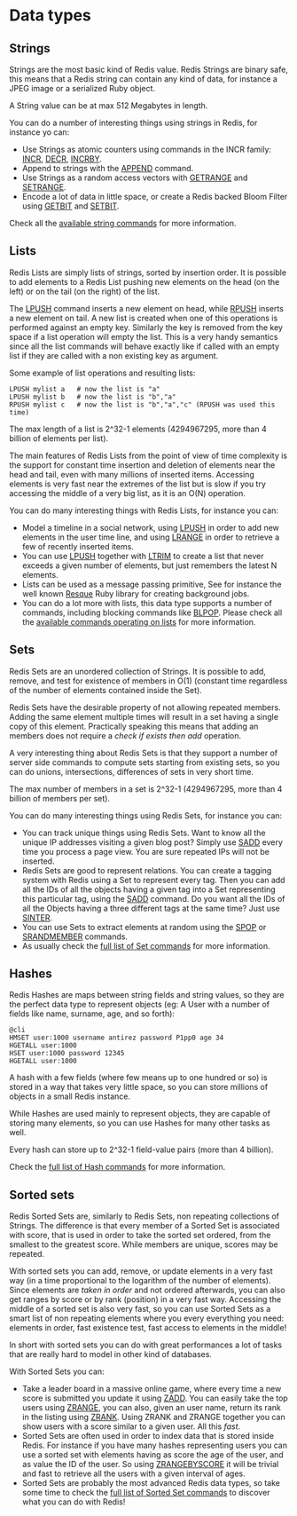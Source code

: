 Data types
===

<a name="strings"></a>
Strings
---

Strings are the most basic kind of Redis value. Redis Strings are binary safe, this means that a Redis string can contain any kind of data, for instance a
JPEG image or a serialized Ruby object.

A String value can be at max 512 Megabytes in length.

You can do a number of interesting things using strings in Redis, for instance yo can:

* Use Strings as atomic counters using commands in the INCR family: [INCR](/commands/incr), [DECR](/commands/decr), [INCRBY](/commands/incrby).
* Append to strings with the [APPEND](/commands/append) command.
* Use Strings as a random access vectors with [GETRANGE](/commands/getrange) and [SETRANGE](/commands/setrange).
* Encode a lot of data in little space, or create a Redis backed Bloom Filter using [GETBIT](/commands/getbit) and [SETBIT](/commands/setbit).

Check all the [available string commands](/commands/#string) for more information.

<a name="lists"></a>
Lists
---

Redis Lists are simply lists of strings, sorted by insertion order.
It is possible to add elements to a Redis List pushing new elements on the head  (on the left) or on the tail (on the right) of the list.

The [LPUSH](/commands/lpush) command inserts a new element on head, while
[RPUSH](/commands/rpush) inserts a new element on tail. A new list is created
when one of this operations is performed against an empty key.
Similarly the key is removed from the key space if a list operation will
empty the list. This is a very handy semantics since all the list commands will
behave exactly like if called with an empty list if they are called with a
non existing key as argument.

Some example of list operations and resulting lists:

    LPUSH mylist a   # now the list is "a"
    LPUSH mylist b   # now the list is "b","a"
    RPUSH mylist c   # now the list is "b","a","c" (RPUSH was used this time)

The max length of a list is 2^32-1 elements (4294967295, more than 4 billion of elements per list).

The main features of Redis Lists from the point of view of time complexity is
the support for constant time insertion and deletion of elements near the
head and tail, even with many millions of inserted items.
Accessing elements is very fast near the extremes of the list but
is slow if you try accessing the middle of a very big list, as it is
an O(N) operation.

You can do many interesting things with Redis Lists, for instance you can:

* Model a timeline in a social network, using [LPUSH](/commands/lpush) in order to add new elements in the user time line, and using [LRANGE](/commands/lrange) in order to retrieve a few of recently inserted items.
* You can use [LPUSH](/commands/lpush) together with [LTRIM](/commands/ltrim) to create a list that never exceeds a given number of elements, but just remembers the latest N elements.
* Lists can be used as a message passing primitive, See for instance the well known [Resque](https://github.com/defunkt/resque) Ruby library for creating background jobs.
* You can do a lot more with lists, this data type supports a number of commands, including blocking commands like [BLPOP](/commands/blpop). Please check all the [available commands operating on lists](/commands#list) for more information.

<a name="sets"></a>
Sets
---

Redis Sets are an unordered collection of Strings. It is possible to add,
remove, and test for existence of members in O(1) (constant time regardless
of the number of elements contained inside the Set).

Redis Sets have the desirable property of not allowing repeated members. Adding the same element multiple times will result in a set having a single copy of    this element. Practically speaking this means that adding an members does not   require a *check if exists then add* operation.

A very interesting thing about Redis Sets is that they support a number of
server side commands to compute sets starting from existing sets, so you
can do unions, intersections, differences of sets in very short time.

The max number of members in a set is 2^32-1 (4294967295, more than 4 billion   of members per set).

You can do many interesting things using Redis Sets, for instance you can:

* You can track unique things using Redis Sets. Want to know all the unique IP addresses visiting a given blog post? Simply use [SADD](/commands/sadd) every time you process a page view. You are sure repeated IPs will not be inserted.
* Redis Sets are good to represent relations. You can create a tagging system with Redis using a Set to represent every tag. Then you can add all the IDs of all the objects having a given tag into a Set representing this particular tag, using the [SADD](/commands/sadd) command. Do you want all the IDs of all the Objects having a three different tags at the same time? Just use [SINTER](/commands/sinter).
* You can use Sets to extract elements at random using the [SPOP](/commands/spop) or [SRANDMEMBER](/commands/srandmember) commands.
* As usually check the [full list of Set commands](/commands#set) for more information.

<a name="hashes"></a>
Hashes
---

Redis Hashes are maps between string fields and string values, so they are the perfect data type to represent objects (eg: A User with a number of fields like name, surname, age, and so forth):

    @cli
    HMSET user:1000 username antirez password P1pp0 age 34
    HGETALL user:1000
    HSET user:1000 password 12345
    HGETALL user:1000

A hash with a few fields (where few means up to one hundred or so) is stored in a way
that takes very little space, so you can store millions of objects in a small
Redis instance.

While Hashes are used mainly to represent objects, they are capable of storing many elements, so you can use Hashes for many other tasks as well.

Every hash can store up to 2^32-1 field-value pairs (more than 4 billion).

Check the [full list of Hash commands](/commands#hash) for more information.

<a name="sorted-sets"></a>
Sorted sets
---

Redis Sorted Sets are, similarly to Redis Sets, non repeating collections of
Strings. The difference is that every member of a Sorted Set is associated
with score, that is used in order to take the sorted set ordered, from the
smallest to the greatest score.  While members are unique, scores may be
repeated.

With sorted sets you can add, remove, or update elements in a very fast way
(in a time proportional to the logarithm of the number of elements). Since
elements are *taken in order* and not ordered afterwards, you can also get
ranges by score or by rank (position) in a very fast way.
Accessing the middle of a sorted set is also very fast, so you can use
Sorted Sets as a smart list of non repeating elements where you every
everything you need: elements in order, fast existence test, fast access
to elements in the middle!

In short with sorted sets you can do with great performances a lot of tasks
that are really hard to model in other kind of databases.

With Sorted Sets you can:

* Take a leader board in a massive online game, where every time a new score
is submitted you update it using [ZADD](/commands/zadd). You can easily
take the top users using [ZRANGE](/commands/zrange), you can also, given an
user name, return its rank in the listing using [ZRANK](/commands/zrank).
Using ZRANK and ZRANGE together you can show users with a score similar to
a given user. All this *fast*.
* Sorted Sets are often used in order to index data that is stored inside Redis.
For instance if you have many hashes representing users you can use a sorted set with elements having as score the age of the user, and as value the ID of the user. So using [ZRANGEBYSCORE](/commands/zrangebyscore) it will be trivial and fast to retrieve all the users with a given interval of ages.
* Sorted Sets are probably the most advanced Redis data types, so take some time to check the [full list of Sorted Set commands](/commands#sorted_set) to discover what you can do with Redis!


